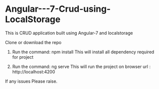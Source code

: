 # Angular---7-Crud-using-LocalStorage
This is CRUD application built using Angular-7 and localstorage

Clone or download the repo

1. Run the command: npm install
This will install all dependency required for project

2. Run the command: ng serve
This will run the project on browser url : http://localhost:4200


If any issues Please raise.
